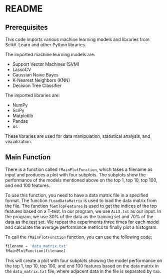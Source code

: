 # README

## Prerequisites

This code imports various machine learning models and libraries from Scikit-Learn and other Python libraries. 

The imported machine learning models are:

- Support Vector Machines (SVM)
- LassoCV
- Gaussian Naive Bayes
- K-Nearest Neighbors (KNN)
- Decision Tree Classifier

The imported libraries are:

- NumPy
- SciPy
- Matplotlib
- Pandas
- os

These libraries are used for data manipulation, statistical analysis, and visualization.

## Main Function

There is a function called `fMainPlotFunction`, which takes a filename as input and produces a plot with four subplots. The subplots show the performance of the models mentioned above on the top 1, top 10, top 100, and end 100 features.

To use this function, you need to have a data matrix file in a specified format. The function `fLoadDataMatrix` is used to load the data matrix from the file. The function `fGetTopFeatures` is used to get the indices of the top features based on a T-test. In our program, we use `ALL3.txt` as our input. In the program, we use $30\%$ of the data as the training set and $70\%$ of the data as the test set. We repeat the experiments three times for each model and calculate the average performance metrics to finally plot a histogram.

To call the `fMainPlotFunction` function, you can use the following code:

```python
filename = 'data_matrix.txt'
fMainPlotFunction(filename)
```

This will create a plot with four subplots showing the model performance on the top 1, top 10, top 100, and end 100 features based on the data matrix in the `data_matrix.txt` file, where adjacent data in the file is separated by `tab`.

